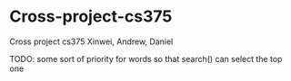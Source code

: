 # Cross-project-cs375
Cross project cs375 Xinwei, Andrew, Daniel

TODO: some sort of priority for words so that search() can select the top one
